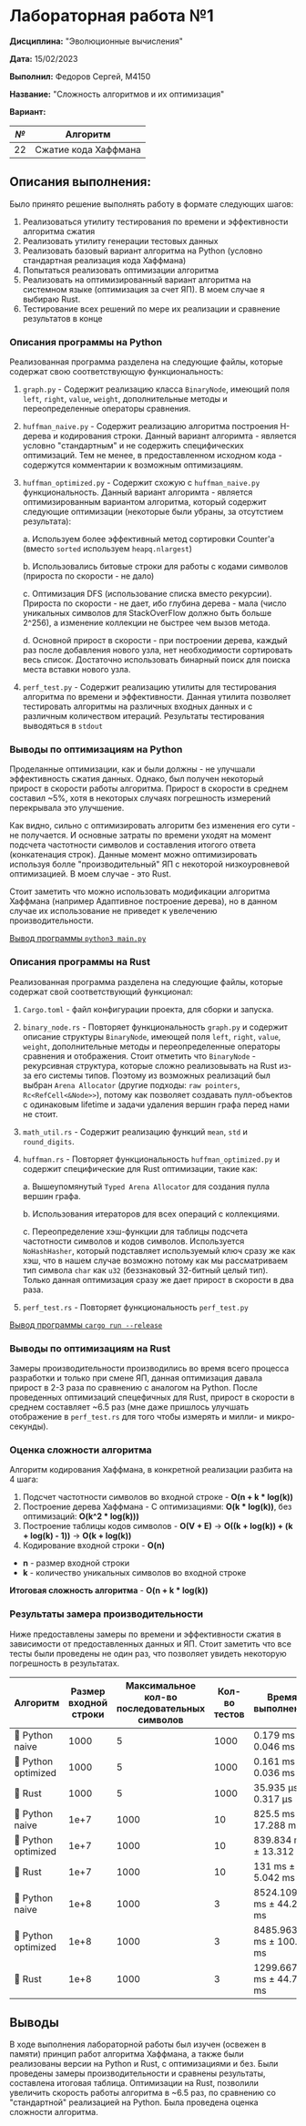 # Лабораторная работа №1

**Дисциплина:** "Эволюционные вычисления"

**Дата:** 15/02/2023

**Выполнил:** Федоров Сергей, M4150 

**Название:** "Сложность алгоритмов и их оптимизация"

**Вариант:**

| *№* | Алгоритм |
|------| ------- |
| 22 | Сжатие кода Хаффмана |

## Описания выполнения:

Было принято решение выполнять работу в формате следующих шагов:

1. Реализоваться утилиту тестирования по времени и эффективности алгоритма сжатия
2. Реализовать утилиту генерации тестовых данных
3. Реализовать базовый вариант алгоритма на Python (условно стандартная реализация кода Хаффмана)
4. Попытаться реализовать оптимизации алгоритма
5. Реализовать на оптимизированный вариант алгоритма на системном языке (оптимизация за счет ЯП). В моем случае я выбираю Rust.
6. Тестирование всех решений по мере их реализации и сравнение результатов в конце

### Описания программы на Python

Реализованная программа разделена на следующие файлы, которые содержат свою соответствующую функциональность:
1. `graph.py` - Содержит реализацию класса `BinaryNode`, имеющий поля `left`, `right`, `value`, `weight`, дополнительные методы и переопределенные операторы сравнения.
2. `huffman_naive.py` - Содержит реализацию алгоритма построения H-дерева и кодирования строки. Данный вариант алгоримта - является условно "стандартным" и не содержить специфических оптимизаций. Тем не менее, в предоставленном исходном кода - содержутся комментарии к возможным оптимизациям.
3. `huffman_optimized.py` - Содержит схожую с `huffman_naive.py` функциональность. Данный вариант алгоримта - является оптимизированным вариантом алгоритма, который содержит следующие оптимизации (некоторые были убраны, за отсутстием результата):
  
    a. Используем более эффективный метод сортировки Counter'a (вместо `sorted` используем `heapq.nlargest`)

    b. Использовались битовые строки для работы с кодами символов (прироста по скорости - не дало)

    c. Оптимизация DFS (использование списка вместо рекурсии). Прироста по скорости - не дает, ибо глубина дерева - мала (число уникальных символов для StackOverFlow должно быть больше 2^256), а изменение коллекции не быстрее чем вызов метода.

    d. Основной прирост в скорости - при построении дерева, каждый раз после добавления нового узла, нет необходимости сортировать весь список. Достаточно использовать бинарный поиск для поиска места вставки нового узла.

4. `perf_test.py` - Содержит реализацию утилиты для тестирования алгоритма по времени и эффективности. Данная утилита позволяет тестировать алгоритмы на различных входных данных и с различным количеством итераций. Результаты тестирования выводяться в `stdout`

### Выводы по оптимизациям на Python

Проделанные оптимизации, как и были должны - не улучшали эффективность сжатия данных. Однако, был получен некоторый прирост в скорости работы алгоритма. Прирост в скорости в среднем составил ~5%, хотя в некоторых случаях погрешность измерений перекрывала это улучшение. 

Как видно, сильно с оптимизировать алгоритм без изменения его сути - не получается. И основные затраты по времени уходят на момент подсчета частотности символов и составления итогого ответа (конкатенация строк). Данные момент можно оптимизировать используя болле "производительный" ЯП с некоторой низкоуровневой оптимизацией. В моем случае - это Rust.

Стоит заметить что можно использовать модификации алгоритма Хаффмана (например Адаптивное построение дерева), но в данном случае их использование не приведет к увелечению производительности.

[Вывод программы `python3 main.py`](https://github.com/Punctuality/Evolutionary_Algorithm_ITMO_2023/blob/main/Lab_1/python_lab_1/README.md)

### Описания программы на Rust

Реализованная программа разделена на следующие файлы, которые содержат свой соответствующий функционал:
1. `Cargo.toml` - файл конфигурации проекта, для сборки и запуска.
2. `binary_node.rs` - Повторяет функциональность `graph.py` и содержит описание структуры `BinaryNode`, имеющей поля `left`, `right`, `value`, `weight`, дополнительные методы и переопределенные операторы сравнения и отображения. Стоит отметить что `BinaryNode` - рекурсивная структура, которые сложно реализовывать на Rust из-за его системы типов. Поэтому из возможных реализаций был выбран `Arena Allocator` (другие подходы: `raw pointers`, `Rc<RefCell<&Node>>`), потому как позволяет создавать пулл-объектов с одинаковым lifetime и задачи удаления вершин графа перед нами не стоит.
3. `math_util.rs` - Содержит реализацию функций `mean`, `std` и `round_digits`.
4. `huffman.rs` - Повторяет функциональность `huffman_optimized.py` и содержит специфические для Rust оптимизации, такие как:

    a. Вышеупомянутый `Typed Arena Allocator` для создания пулла вершин графа.

    b. Использования итераторов для всех операций с коллекциями.

    c. Переопределение хэш-функции для таблицы подсчета частотности символов и кодов символов. Используется `NoHashHasher`, который подставляет используемый ключ сразу же как хэш, что в нашем случае возможно потому как мы рассматриваем тип символа `char` как `u32` (беззнаковый 32-битный целый тип). Только данная оптимизация сразу же дает прирост в скорости в два раза.

5. `perf_test.rs` - Повторяет функциональность `perf_test.py`

[Вывод программы `cargo run --release`](https://github.com/Punctuality/Evolutionary_Algorithm_ITMO_2023/blob/main/Lab_1/rust_lab_1/README.md)

### Выводы по оптимизациям на Rust

Замеры производительности производились во время всего процесса разработки и только при смене ЯП, данная оптимизация давала прирост в 2-3 раза по сравнению с аналогом на Python. После проведенных оптимизаций спецефичных для Rust, прирост в скорости в среднем составляет ~6.5 раз (мне даже пришлось улучшать отображение в `perf_test.rs` для того чтобы измерять и милли- и микро- секунды).

### Оценка сложности алгоритма

Алгоритм кодирования Хаффмана, в конкретной реализации разбита на 4 шага:
1. Подсчет частотности символов во входной строке - **O(n + k * log(k))**
2. Построение дерева Хаффмана - C оптимизациями: **O(k * log(k))**, без оптимизаций: **O(k^2 * log(k)))**
3. Построение таблицы кодов символов - **O(V + E)** -> **O((k + log(k)) + (k + log(k) - 1))** -> **O(k + log(k))**
4. Кодирование входной строки - **O(n)**

* **n** - размер входной строки
* **k** - количество уникальных символов во входной строке

**Итоговая сложность алгоритма** - **O(n + k * log(k))**

### Результаты замера производительности

Ниже предоставлены замеры по времени и эффективности сжатия в зависимости от предоставленных данных и ЯП. Стоит заметить что все тесты были проведены не один раз, что позволяет увидеть некоторую погрешность в результатах.

| **Алгоритм** | **Размер входной строки** | **Максимальное кол-во последовательных символов** | **Кол-во тестов** | **Время выполнения** | **Эффективность сжатия** |
|---|---|---|---|---|---|
| 🐍 Python naive | 1000 | 5 | 1000 | 0.179 ms ± 0.046 ms | 0.417 % |
| 🐍 Python optimized | 1000 | 5 | 1000 | 0.161 ms ± 0.036 ms | 0.417 % |
| 🦀 Rust | 1000 | 5 | 1000 | 35.935 μs ± 0.317 μs | 0.417 % |
| 🐍 Python naive | 1e+7 | 1000 | 10 | 825.5 ms ± 17.288 ms | 0.405 % |
| 🐍 Python optimized | 1e+7 | 1000 | 10 | 839.834 ms ± 13.312 ms | 0.405 % |
| 🦀 Rust | 1e+7 | 1000 | 10 | 131 ms ± 5.042 ms | 0.405 % |
| 🐍 Python naive | 1e+8 | 1000 | 3 | 8524.109 ms ± 44.272 ms | 0.404 % |
| 🐍 Python optimized | 1e+8 | 1000 | 3 | 8485.963 ms ± 100.24 ms | 0.404 % |
| 🦀 Rust | 1e+8 | 1000 | 3 | 1299.667 ms ± 44.784 ms | 0.404 % |

## Выводы

В ходе выполнения лабораторной работы был изучен (освежен в памяти) принцип работ алгоритма Хаффмана, а также были реализованы версии на Python и Rust, с оптимизациями и без. Были проведены замеры производительности и сравнены результаты, составлена итоговая таблица. Оптимизации на Rust, позволили увеличить скорость работы алгоритма в ~6.5 раз, по сравнению со "стандартной" реализацией на Python. Была проведена оценка сложности алгоритма.
